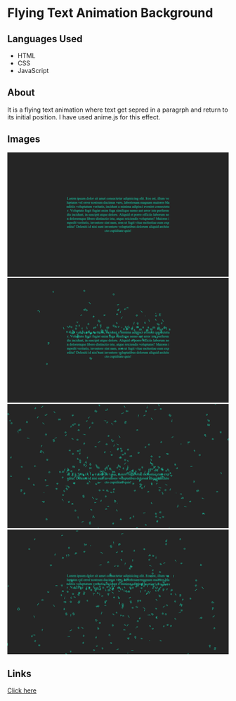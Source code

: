 <h1>Flying Text Animation Background</h1>
<h2>Languages Used</h2>
<ul>
  <li>HTML</li>
  <li>CSS</li>
  <li>JavaScript</li>
</ul>
<h2>About</h2>
<p>It is a flying text animation where text get sepred in a paragrph and return to its initial position. I have used anime.js for this effect.</p>
<h2>Images</h2>
<img src="./images/Screenshot (251).png" />
<img src="./images/Screenshot (252).png" />
<img src="./images/Screenshot (253).png" />
<img src="./images/Screenshot (254).png" />
<h2>Links</h2>
<a href="">Click here</a>
